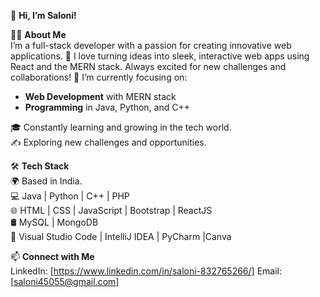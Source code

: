 

👋 **Hi, I’m Saloni!**

👨‍💻 **About Me**  
I’m a full-stack developer with a passion for creating innovative web applications. 🚀 I love turning ideas into sleek, interactive web apps using React and the MERN stack. Always excited for new challenges and collaborations!
🔭 I’m currently focusing on:
- **Web Development** with MERN stack
- **Programming** in Java, Python, and C++

🎓 Constantly learning and growing in the tech world.  
✍ Exploring new challenges and opportunities.

🛠 **Tech Stack**  
🌍 Based in India.  
💻 Java | Python | C++ | PHP  
🌐 HTML | CSS | JavaScript | Bootstrap | ReactJS    
🛢 MySQL | MongoDB  
🔧 Visual Studio Code | IntelliJ IDEA | PyCharm |Canva

📫 **Connect with Me**  
LinkedIn: [https://www.linkedin.com/in/saloni-832765266/]
Email: [saloni45055@gmail.com]


